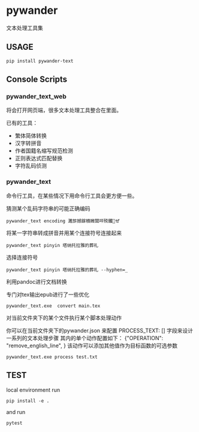 # pywander
文本处理工具集

## USAGE
```
pip install pywander-text
```


## Console Scripts
### pywander_text_web
将会打开网页端，很多文本处理工具整合在里面。

已有的工具：

- 繁体简体转换
- 汉字转拼音
- 作者国籍名缩写规范检测
- 正则表达式匹配替换
- 字符乱码侦测


### pywander_text
命令行工具，在某些情况下用命令行工具会更方便一些。

猜测某个乱码字符串的可能正确编码
```text
pywander_text encoding 濉旂撼鎵樻媺闆呯殑钁ぜ
```

将某一字符串转成拼音并用某个连接符号连接起来
```text
pywander_text pinyin 塔纳托拉雅的葬礼
```
选择连接符号
```text
pywander_text pinyin 塔纳托拉雅的葬礼 --hyphen=_
```

利用pandoc进行文档转换

专门对tex输出epub进行了一些优化

```text
pywander_text.exe  convert main.tex
```


对当前文件夹下的某个文件执行某个脚本处理动作
    
你可以在当前文件夹下的pywander.json
来配置 PROCESS_TEXT: [] 字段来设计一系列的文本处理步骤
其内的单个动作配置如下：
{"OPERATION": "remove_english_line",
}
该动作可以添加其他值作为目标函数的可选参数

```text
pywander_text.exe process test.txt
```



## TEST
local environment run 
```
pip install -e .
```
and run 

```
pytest
```
